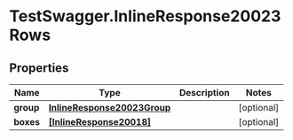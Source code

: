 # TestSwagger.InlineResponse20023Rows

## Properties

Name | Type | Description | Notes
------------ | ------------- | ------------- | -------------
**group** | [**InlineResponse20023Group**](InlineResponse20023Group.md) |  | [optional] 
**boxes** | [**[InlineResponse20018]**](InlineResponse20018.md) |  | [optional] 


